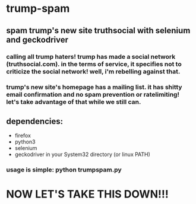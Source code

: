 # trump-spam
## spam trump's new site truthsocial with selenium and geckodriver

### calling all trump haters! trump has made a social network (truthsocial.com). in the terms of service, it specifies not to criticize the social network! well, i'm rebelling against that.

### trump's new site's homepage has a mailing list. it has shitty email confirmation and no spam prevention or ratelimiting! let's take advantage of that while we still can.


## dependencies:
  * firefox
  * python3
  * selenium
  * geckodriver in your System32 directory (or linux PATH)


### usage is simple: python trumpspam.py


# NOW LET'S TAKE THIS DOWN!!!
